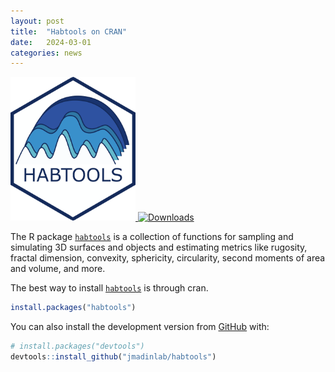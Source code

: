 ```yaml
---
layout: post
title:  "Habtools on CRAN"
date:   2024-03-01
categories: news
---
```


<a href="https://cran.rstudio.com/package=habtools" class="external-link">
	<img src="/assets/posts/habtools_logo.png" width="200"/>
	<img src="http://cranlogs.r-pkg.org/badges/grand-total/habtools?color=brightgreen" alt="Downloads">
</a>

The R package [`habtools`](/software/habtools) is a collection of functions for sampling and simulating 3D surfaces and objects and estimating metrics like rugosity, fractal dimension, convexity, sphericity, circularity, second moments of area and volume, and more.

The best way to install [`habtools`](/software/habtools) is through cran.

``` r
install.packages("habtools")
```

You can also install the development version from
[GitHub](https://github.com/jmadinlab/habtools) with:

``` r
# install.packages("devtools")
devtools::install_github("jmadinlab/habtools")
```

